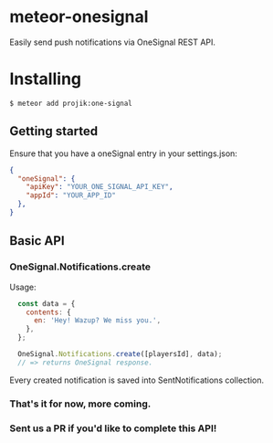 meteor-onesignal
================
Easily send push notifications via OneSignal REST API.

# Installing

```
$ meteor add projik:one-signal
```

## Getting started

Ensure that you have a oneSignal entry in your settings.json:

```json
{
  "oneSignal": {
    "apiKey": "YOUR_ONE_SIGNAL_API_KEY",    
    "appId": "YOUR_APP_ID"
  },  
}
```

## Basic API

### OneSignal.Notifications.create
Usage:

```js
  const data = {
    contents: {
      en: 'Hey! Wazup? We miss you.',  
    },
  };

  OneSignal.Notifications.create([playersId], data);
  // => returns OneSignal response.
```

Every created notification is saved into SentNotifications collection.

### That's it for now, more coming.
### Sent us a PR if you'd like to complete this API!
